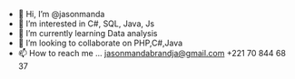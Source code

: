 - 👋 Hi, I’m @jasonmanda
- 👀 I’m interested in C#, SQL, Java, Js
- 🌱 I’m currently learning Data analysis
- 💞️ I’m looking to collaborate on PHP,C#,Java
- 📫 How to reach me ... 
jasonmandabrandja@gmail.com
+221 70 844 68 37

<!---
jasonmanda/jasonmanda is a ✨ special ✨ repository because its `README.md` (this file) appears on your GitHub profile.
You can click the Preview link to take a look at your changes.
--->
